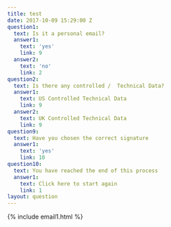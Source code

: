```yaml
---
title: test
date: 2017-10-09 15:29:00 Z
question1:
  text: Is it a personal email?
  answer1:
    text: 'yes'
    link: 9
  answer2:
    text: 'no'
    link: 2
question2:
  text: Is there any controlled /  Technical Data?
  answer1:
    text: US Controlled Technical Data
    link: 9
  answer2:
    text: UK Controlled Technical Data
    link: 9
question9:
  text: Have you chosen the correct signature
  answer1:
    text: 'yes'
    link: 10
question10:
  text: You have reached the end of this process
  answer1:
    text: Click here to start again
    link: 1
layout: question
---
```


{% include email1.html %} 